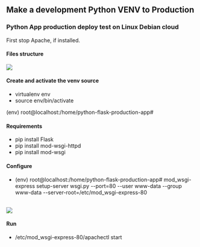 ## Make a development Python VENV to Production

### Python App production deploy test on Linux Debian cloud

First stop Apache, if installed.

#### Files structure

![](https://user-images.githubusercontent.com/9384127/230894921-8a13d915-022e-4343-afbe-01009548ff83.png)

#### Create and activate the venv source

*   virtualenv env
*   source env/bin/activate

(env) root@localhost:/home/python-flask-production-app#

#### Requirements

*   pip install Flask
*   pip install mod-wsgi-httpd
*   pip install mod-wsgi

#### Configure

*   (env) root@localhost:/home/python-flask-production-app# mod\_wsgi-express setup-server wsgi.py --port=80 --user www-data --group www-data --server-root=/etc/mod\_wsgi-express-80  
     

![](https://user-images.githubusercontent.com/9384127/230905418-11e82dbf-be28-4de3-8748-d8857eee2155.png)

#### Run
* /etc/mod_wsgi-express-80/apachectl start
